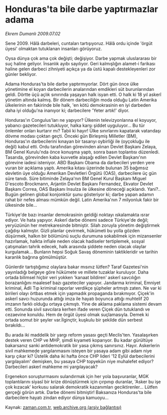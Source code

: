 # Honduras'ta bile darbe yaptırmazlar adama

*Ekrem Dumanlı 2009.07.02*

<td class="columnist-detail">
<p>Sene 2009. Hâlâ darbeleri, cuntaları tartışıyoruz. Hâlâ ordu içinde 'örgüt üyesi' olmaktan tutuklanan insanları görüyoruz.</p>
<p>
<div id="haberMetinDiv">
<p>Oysa dünya çok ama çok değişti; değişiyor. Darbe yapmak uluslararası bir suç haline geliyor. İnsanlık ayıbı sayılıyor. Geri kalmışlığın alamet-i farikası haline gelen darbeci zihniyeti açıkça ya da üstü kapalı destekleyenleri zor günler bekliyor. 
<p> Adama Honduras'ta bile darbe yaptırmıyorlar. Dört gün önce ülke yönetimine el koyan darbecilerin analarından emdikleri süt burunlarından geldi. Dörtte üçü açlık sınırında yaşayan halk isyan etti. O halk ki 18 yıl askerî yönetim altında kalmış. Bir dönem darbeciliğin moda olduğu Latin Amerika ülkelerinin en fakirinde bile halk, 'en kötü demokrasinin en iyi darbeden daha iyi olduğu'na inanıyor ki; darbecilere 'Yeter artık!' diyor.
<p> Honduras'ın Congulus'ları ne yapıyor? Ülkenin televizyonlarına el koyuyor, yabancı gazetecileri tutukluyor, halka karşı şiddet uyguluyor... Bu tür önlemler onları kurtarır mı? Tabii ki hayır! Ülke sınırlarını kapatarak vatandaşı dövme modası çoktan geçti. Önceki gün Birleşmiş Milletler (BM), Honduras'ın darbecilerini kınayan bir tasarıyı oybirliği ile (oyçokluğu ile değil) kabul etti. Ordu tarafından görevinden alınan Devlet Başkanı Zelaya, BM Genel Kurulu'nda önce konuşma yaptı, sonra basın toplantısı düzenledi. Tasarıda, görevinden kaba kuvvetle alaşağı edilen Devlet Başkanı'nın görevine iadesi isteniyor. ABD Başkanı Obama da darbecileri yerden yere vuran bir açıklama yaptı. Amerika kıtası üzerinde bulunan 35 bağımsız devletin üye olduğu Amerikan Devletleri Örgütü (OAS), darbecilere üç gün süre tanıdı. Süre bitiminde Zelaya'nın BM Genel Kurul Başkanı Miguel D'escoto Brockmann, Arjantin Devlet Başkanı Fernandez, Ekvator Devlet Başkanı Correa, OAS Başkanı Insulza ile ülkesine döneceği açıklandı. Yani?.. Bugün gelinen global konjonktür şunu gösteriyor ki; darbe yapan adamın rahat bir nefes alması mümkün değil. Latin Amerika'nın 7 milyonluk fakir bir ülkesinde bile...
<p> Türkiye'de bazı insanlar demokrasinin geldiği noktayı ıskalamakta ısrar ediyor. Ve hata yapıyor. Askerî darbe dönemi sadece Türkiye'de değil; yeryüzünün her metrekaresinde bitmiştir. Silah zoruyla yönetim değiştirmek çağdışı kalmıştır. Gizli planlar çevirmek, hükümeti bu yolla gözden düşürmek, halkın bir bölümünü suçlu durumuna sokabilmek için mizansenler hazırlamak, halkta infiale neden olacak hadiseler tertiplemek, sosyal çatışmaları tahrik edecek, halk arasında şiddete neden olacak olaylar kurgulamak... Bunların hepsi Soğuk Savaş döneminin taktikleridir ve tarihin karanlık bağrına gömülmüştür.
<p> Günlerdir tartıştığımız olaylara bakar mısınız lütfen? Taraf Gazetesi'nin yayınladığı belgeye göre hükümete ve millete tuzaklar kuruluyor. Daha ortada bilimsel hiçbir veri yokken 'kanaat bildiren' askerî savcılığın borazanlığını maalesef bazı gazeteciler yapıyor. Jandarma kriminal, Emniyet kriminal, Adli Tıp kriminal raporlar verdikçe şüpheler artmıştı zaten. Ne var ki birileri olayı örtbas etmek için yapmadık propaganda bırakmıyor. Çiçek'in askerî savcı huzurunda attığı imza ile hayatı boyunca attığı muhtelif 20 imzanın farklı olduğu ortaya çıkmıştı. Yine de aklama paklama sistemi devam etti. Sonunda sivil savcılara kerhen ifade veren Çiçek dün tutuklandı ve cezaevine konuldu. Hem de örgüt üyesi olmak suçlamasıyla. Demek ki ortada somut bir şeyler var.İlginçtir, kuşkulu bir şekilde dün serbest bırakıldı...
<p> Bu arada iki maddelik bir yargı reform yasası geçti Meclis'ten. Yasalaşırken destek veren CHP ve MHP, şimdi kıyameti koparıyor. Bu kadar gürültüye bakarsanız sanki antidemokratik bir yasa çıkmış sanırsınız. Hayır. Askerlerin sivil mahkemede yargılanmasını isteyen bir yasaya adam gibi adam niye karşı çıkar ki? Üstelik daha iki hafta önce CHP lideri '12 Eylül darbecilerini yargılayalım' demişken, bu yasaya CHP topyekûn niye muhalefet ediyor? Darbecileri askerî mahkeme mi yargılayacak?
<p> Ergenekon soruşturmasını sulandırmak için her yola başvuranlar, MGK toplantılarını siyasî bir krize dönüştürmek için çırpınıp duranlar, 'Asker bu işe çok kızacak' korkusu salarak demokratik kazanımları geciktirenler... Lütfen gerçeği görün artık. Darbe dönemi bitmiştir! Baksanıza Honduras'ta bile darbecilere hayatı zindan ediyor dünya kamuoyu...</p></p></p></p></p></p></p></div>
</p>
<a href="http://web.archive.org/web/20110105111044/mailto:e.dumanli@zaman.com.tr">
</a></td>

Kaynak: [zaman.com.tr](http://zaman.com.tr/yazar.do?yazino=865062), [web.archive.org (arşiv bağlantısı)](http://web.archive.org/web/20110105111044/http://www.zaman.com.tr/yazar.do?yazino=865062)
